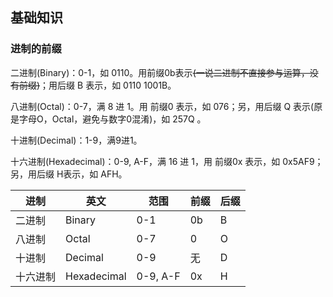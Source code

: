 ## 基础知识

### 进制的前缀

二进制(Binary)：0-1，如 0110。用前缀0b表示~~(一说二进制不直接参与运算，没有前缀)~~；用后缀 B 表示，如 0110 1001B。

八进制(Octal)：0-7，满 8 进 1。用 前缀0 表示，如 076；另，用后缀 Q 表示(原是字母O，Octal，避免与数字0混淆)，如 257Q 。

十进制(Decimal)：1-9，满9进1。

十六进制(Hexadecimal)：0-9, A-F，满 16 进 1，用 前缀0x 表示，如 0x5AF9；另，用后缀 H表示，如 AFH。


| 进制     | 英文        | 范围     | 前缀 | 后缀 |
| -------- | ----------- | -------- | ---- | ---- |
| 二进制   | Binary      | 0-1      | 0b   | B    |
| 八进制   | Octal       | 0-7      | 0    | O    |
| 十进制   | Decimal     | 0-9      | 无   | D    |
| 十六进制 | Hexadecimal | 0-9, A-F | 0x   | H    |